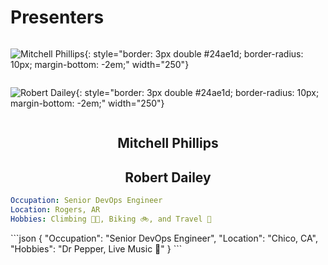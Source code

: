 
# Presenters

<div grid="~ cols-2 gap-6">

<div style="display: flex; justify-content: center;">

![Mitchell Phillips](/Mitchell-Phillips.png){: style="border: 3px double #24ae1d; border-radius: 10px; margin-bottom: -2em;" width="250"}

</div>

<v-click at=1>
<div style="display: flex; justify-content: center;">

![Robert Dailey](/Robert-Dailey.png){: style="border: 3px double #24ae1d; border-radius: 10px; margin-bottom: -2em;" width="250"}
  
</div>
</v-click>

<h2 style="text-align: center;">Mitchell Phillips</h2>

<v-click at=1>
<h2 style="text-align: center;">Robert Dailey</h2>
</v-click>

```yaml
Occupation: Senior DevOps Engineer
Location: Rogers, AR
Hobbies: Climbing 🧗🏻, Biking 🚲, and Travel 🛫
```

<v-click at=1>
```json
{ 
  "Occupation": "Senior DevOps Engineer", 
  "Location": "Chico, CA", 
  "Hobbies": "Dr Pepper, Live Music 🎸" 
}
```
</v-click>

</div>